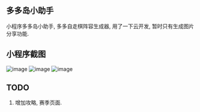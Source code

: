 ## 多多岛小助手
小程序多多岛小助手, 多多自走棋阵容生成器, 用了一下云开发, 暂时只有生成图片分享功能.

## 小程序截图
![image](https://raw.githubusercontent.com/TheLostXianXian/duoduo-assistant/master/images/001.jpg)
![image](https://raw.githubusercontent.com/TheLostXianXian/duoduo-assistant/master/images/002.jpg)
![image](https://raw.githubusercontent.com/TheLostXianXian/duoduo-assistant/master/images/003.jpg)

## TODO
1. 增加攻略, 赛季页面.